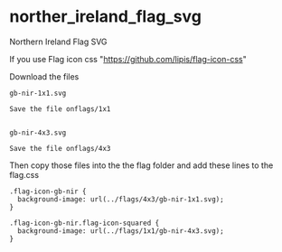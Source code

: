 # norther_ireland_flag_svg
Northern Ireland Flag SVG

If you use Flag icon css "https://github.com/lipis/flag-icon-css"

Download the files 
```
gb-nir-1x1.svg

Save the file onflags/1x1


gb-nir-4x3.svg

Save the file onflags/4x3

```
Then copy those files into the the flag folder and add these lines to the flag.css

```
.flag-icon-gb-nir {
  background-image: url(../flags/4x3/gb-nir-1x1.svg);
}

.flag-icon-gb-nir.flag-icon-squared {
  background-image: url(../flags/1x1/gb-nir-4x3.svg);
}
```
